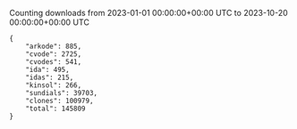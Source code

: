 
Counting downloads from 2023-01-01 00:00:00+00:00 UTC to 2023-10-20 00:00:00+00:00 UTC

```
{
    "arkode": 885,
    "cvode": 2725,
    "cvodes": 541,
    "ida": 495,
    "idas": 215,
    "kinsol": 266,
    "sundials": 39703,
    "clones": 100979,
    "total": 145809
}
```
